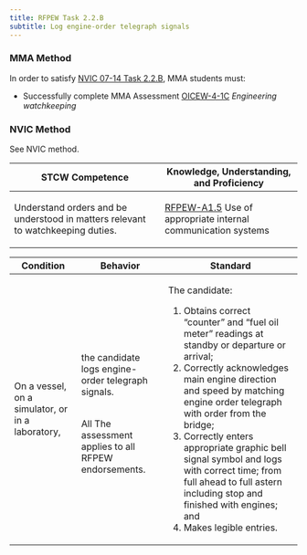```yaml
---
title: RFPEW Task 2.2.B 
subtitle: Log engine-order telegraph signals
---
```



### MMA Method

In order to satisfy  [NVIC 07-14  Task  2.2.B](/stcw23/assets/images/nvic-07-14.pdf), MMA students must:

* Successfully complete MMA Assessment  [OICEW-4-1C](OICEW-4-1C) *Engineering watchkeeping*


### NVIC Method

<a onclick="togglevisibility('nvic_methods')" >See NVIC method.</a>

<div id='nvic_methods' class='hide'>

<table>
<thead>
<tr>
<th class='forty'> STCW Competence </th>
<th class='sixty'> Knowledge, Understanding, and Proficiency </th>
</tr>
</thead>




<tbody>
<tr><td markdown='1'>

Understand orders and be understood in matters relevant to watchkeeping duties.

</td><td markdown='1'>

[RFPEW-A1.5](../../tables/34.html#RFPEW-A1.5) Use of appropriate internal communication systems

</td></tr>


</tbody>
</table>


<table>
<thead>
<tr><th class='twenty'>  Condition </th><th class='twenty'> Behavior </th><th  class='sixty'>Standard </th></tr>
</thead>
<tbody >



<tr><td markdown='1'>

On a vessel, on a simulator, or in a laboratory,

</td><td markdown='1'>

the candidate logs engine- order telegraph signals.

<br>

<div class="tooltip">All
<span class="tooltiptext">
The assessment applies to all RFPEW endorsements.
</span>
</div>


</td><td markdown='1'>

The candidate:

1. Obtains correct “counter” and “fuel oil meter” readings at standby or departure or arrival;
2. Correctly acknowledges main engine direction and speed by matching engine order telegraph with order from the bridge;
3. Correctly enters appropriate graphic bell signal symbol and logs with correct time; from full ahead to full astern including stop and finished with engines; and
4. Makes legible entries.

</td></tr>
</tbody>
</table>
</div>
